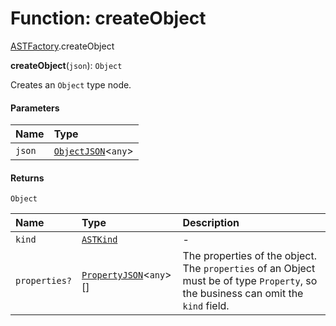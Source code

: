 # Function: createObject

[ASTFactory](/auto-docs/variable-core/modules/ASTFactory.md).createObject

**createObject**(`json`): `Object`

Creates an `Object` type node.

#### Parameters

| Name | Type |
| :------ | :------ |
| `json` | [`ObjectJSON`](/auto-docs/variable-core/interfaces/ObjectJSON.md)<`any`> |

#### Returns

`Object`

| Name | Type | Description |
| :------ | :------ | :------ |
| `kind` | [`ASTKind`](/auto-docs/variable-core/enums/ASTKind.md) | - |
| `properties?` | [`PropertyJSON`](/auto-docs/variable-core/types/PropertyJSON.md)<`any`>\[] | The properties of the object. The `properties` of an Object must be of type `Property`, so the business can omit the `kind` field. |
